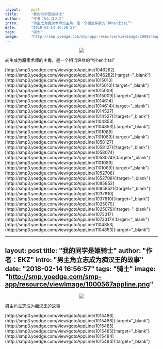 ```yaml
---
layout:     post
title:      "我的同学是姬骑士"
author:     "作者：NO.ゴメス"
intro:      "转生成为魔隶术师的主角，是一个相当纵欲的“绅hen士tai”"
date:       "2018-02-14 16:56:59"
tags:       "骑士"
image:      "http://smp.yoedge.com/smp-app/resource/viewImage/1000546appline.png"
---
```

<div style="text-align: center">
<p><img src="http://smp.yoedge.com/smp-app/resource/viewImage/1000546appline.png"/></p>
</div>
<p class="post-meta">
<span>转生成为魔隶术师的主角，是一个相当纵欲的“绅hen士tai”</span>
</p>
[http://smp3.yoedge.com/view/gotoAppLine/1046282](http://smp3.yoedge.com/view/gotoAppLine/1046282){:target="_blank"}
[http://smp3.yoedge.com/view/gotoAppLine/1015010](http://smp3.yoedge.com/view/gotoAppLine/1015010){:target="_blank"}
[http://smp3.yoedge.com/view/gotoAppLine/1015009](http://smp3.yoedge.com/view/gotoAppLine/1015009){:target="_blank"}
[http://smp3.yoedge.com/view/gotoAppLine/1014614](http://smp3.yoedge.com/view/gotoAppLine/1014614){:target="_blank"}
[http://smp3.yoedge.com/view/gotoAppLine/1014527](http://smp3.yoedge.com/view/gotoAppLine/1014527){:target="_blank"}
[http://smp3.yoedge.com/view/gotoAppLine/1104853](http://smp3.yoedge.com/view/gotoAppLine/1104853){:target="_blank"}
[http://smp3.yoedge.com/view/gotoAppLine/1101089](http://smp3.yoedge.com/view/gotoAppLine/1101089){:target="_blank"}
[http://smp3.yoedge.com/view/gotoAppLine/1058127](http://smp3.yoedge.com/view/gotoAppLine/1058127){:target="_blank"}
[http://smp3.yoedge.com/view/gotoAppLine/1058074](http://smp3.yoedge.com/view/gotoAppLine/1058074){:target="_blank"}
[http://smp3.yoedge.com/view/gotoAppLine/1101089](http://smp3.yoedge.com/view/gotoAppLine/1101089){:target="_blank"}
[http://smp3.yoedge.com/view/gotoAppLine/1052708](http://smp3.yoedge.com/view/gotoAppLine/1052708){:target="_blank"}
[http://smp3.yoedge.com/view/gotoAppLine/1085852](http://smp3.yoedge.com/view/gotoAppLine/1085852){:target="_blank"}
[http://smp3.yoedge.com/view/gotoAppLine/1037810](http://smp3.yoedge.com/view/gotoAppLine/1037810){:target="_blank"}
[http://smp3.yoedge.com/view/gotoAppLine/1025079](http://smp3.yoedge.com/view/gotoAppLine/1025079){:target="_blank"}
[http://smp3.yoedge.com/view/gotoAppLine/1073317](http://smp3.yoedge.com/view/gotoAppLine/1073317){:target="_blank"}
[http://smp3.yoedge.com/view/gotoAppLine/1104853](http://smp3.yoedge.com/view/gotoAppLine/1104853){:target="_blank"}


---
layout:     post
title:      "我的同学是姬骑士"
author:     "作者：EKZ"
intro:      "男主角立志成为痴汉王的故事"
date:       "2018-02-14 16:56:57"
tags:       "骑士"
image:      "http://smp.yoedge.com/smp-app/resource/viewImage/1000567appline.png"
---
<div style="text-align: center">
<p><img src="http://smp.yoedge.com/smp-app/resource/viewImage/1000567appline.png"/></p>
</div>
<p class="post-meta">
<span>男主角立志成为痴汉王的故事</span>
</p>
[http://smp3.yoedge.com/view/gotoAppLine/1015486](http://smp3.yoedge.com/view/gotoAppLine/1015486){:target="_blank"}
[http://smp3.yoedge.com/view/gotoAppLine/1015485](http://smp3.yoedge.com/view/gotoAppLine/1015485){:target="_blank"}
[http://smp3.yoedge.com/view/gotoAppLine/1015484](http://smp3.yoedge.com/view/gotoAppLine/1015484){:target="_blank"}


